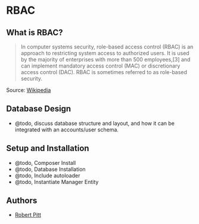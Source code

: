RBAC
====

What is RBAC?
--------------

> In computer systems security, role-based access control (RBAC) is an approach to restricting system access to authorized users. It is used by the majority of enterprises with more than 500 employees,[3] and can implement mandatory access control (MAC) or discretionary access control (DAC). RBAC is sometimes referred to as role-based security.

Source: [Wikipedia](http://en.wikipedia.org/wiki/RBAC)

Database Design
--------------
* @todo, discuss database structure and layout, and how it can be integrated with an accounts/user schema.

Setup and Installation
--------------
* @todo, Composer Install
* @todo, Database Installation
* @todo, Include autoloader
* @todo, Instantiate Manager Entity

Authors
--------------

* [Robert Pitt](https://github.com/robertpitt/)
